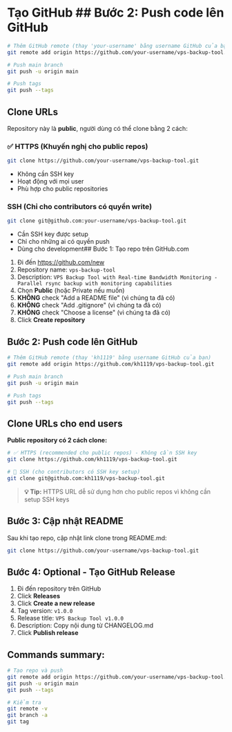 # Tạo GitHub ## Bước 2: Push code lên GitHub

```bash
# Thêm GitHub remote (thay 'your-username' bằng username GitHub của bạn)
git remote add origin https://github.com/your-username/vps-backup-tool.git

# Push main branch
git push -u origin main

# Push tags
git push --tags
```

## Clone URLs

Repository này là **public**, người dùng có thể clone bằng 2 cách:

### ✅ HTTPS (Khuyến nghị cho public repos)
```bash
git clone https://github.com/your-username/vps-backup-tool.git
```
- Không cần SSH key
- Hoạt động với mọi user
- Phù hợp cho public repositories

### SSH (Chỉ cho contributors có quyền write)
```bash
git clone git@github.com:your-username/vps-backup-tool.git
```
- Cần SSH key được setup
- Chỉ cho những ai có quyền push
- Dùng cho development## Bước 1: Tạo repo trên GitHub.com

1. Đi đến https://github.com/new
2. Repository name: `vps-backup-tool`
3. Description: `VPS Backup Tool with Real-time Bandwidth Monitoring - Parallel rsync backup with monitoring capabilities`
4. Chọn **Public** (hoặc Private nếu muốn)
5. **KHÔNG** check "Add a README file" (vì chúng ta đã có)
6. **KHÔNG** check "Add .gitignore" (vì chúng ta đã có)
7. **KHÔNG** check "Choose a license" (vì chúng ta đã có)
8. Click **Create repository**

## Bước 2: Push code lên GitHub

```bash
# Thêm GitHub remote (thay 'kh1119' bằng username GitHub của bạn)
git remote add origin https://github.com/kh1119/vps-backup-tool.git

# Push main branch
git push -u origin main

# Push tags
git push --tags
```

## Clone URLs cho end users

**Public repository có 2 cách clone:**

```bash
# ✅ HTTPS (recommended cho public repos) - Không cần SSH key
git clone https://github.com/kh1119/vps-backup-tool.git

# 🔑 SSH (cho contributors có SSH key setup)
git clone git@github.com:kh1119/vps-backup-tool.git
```

> **💡 Tip:** HTTPS URL dễ sử dụng hơn cho public repos vì không cần setup SSH keys

## Bước 3: Cập nhật README

Sau khi tạo repo, cập nhật link clone trong README.md:

```bash
git clone https://github.com/your-username/vps-backup-tool.git
```

## Bước 4: Optional - Tạo GitHub Release

1. Đi đến repository trên GitHub
2. Click **Releases** 
3. Click **Create a new release**
4. Tag version: `v1.0.0`
5. Release title: `VPS Backup Tool v1.0.0`
6. Description: Copy nội dung từ CHANGELOG.md
7. Click **Publish release**

## Commands summary:

```bash
# Tạo repo và push
git remote add origin https://github.com/your-username/vps-backup-tool.git
git push -u origin main
git push --tags

# Kiểm tra
git remote -v
git branch -a
git tag
```
